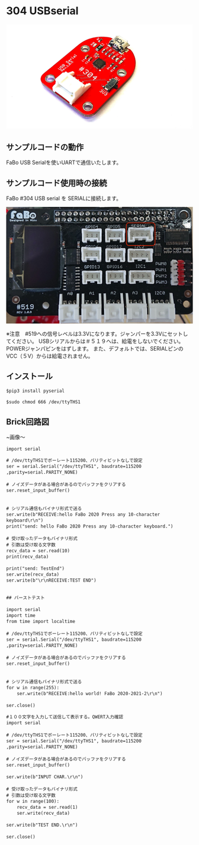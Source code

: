 # 304 USBserial

![](./../img/304_usbserial/usbserial304.jpg)

## サンプルコードの動作
FaBo USB Serialを使いUARTで通信いたします。

## サンプルコード使用時の接続
FaBo #304 USB serial を SERIALに接続します。

![](./../img/share/serial_pin.jpg)

※注意　#519への信号レベルは3.3Vになります。ジャンパーを3.3Vにセットしてください。
USBシリアルからは＃５１９へは、給電をしないでください。POWERジャンパピンをはずします。
また、デフォルトでは、SERIALピンのVCC（５V）からは給電されません。

## インストール

```
$pip3 install pyserial
```

```
$sudo chmod 666 /dev/ttyTHS1
```


## Brick回路図

~画像〜

```
import serial
```

```
# /dev/ttyTHS1でボーレート115200、パリティビットなしで設定
ser = serial.Serial("/dev/ttyTHS1", baudrate=115200 ,parity=serial.PARITY_NONE)

# ノイズデータがある場合があるのでバッファをクリアする
ser.reset_input_buffer()


# シリアル通信もバイナリ形式で送る
ser.write(b"RECEIVE:hello FaBo 2020 Press any 10-character keyboard\r\n")
print("send: hello FaBo 2020 Press any 10-character keyboard.")

# 受け取ったデータもバイナリ形式
# 引数は受け取る文字数
recv_data = ser.read(10)
print(recv_data)

print("send: TestEnd")
ser.write(recv_data)
ser.write(b"\r\nRECEIVE:TEST END")

```

```

## バーストテスト

import serial
import time
from time import localtime

# /dev/ttyTHS1でボーレート115200、パリティビットなしで設定
ser = serial.Serial("/dev/ttyTHS1", baudrate=115200 ,parity=serial.PARITY_NONE)

# ノイズデータがある場合があるのでバッファをクリアする
ser.reset_input_buffer()


# シリアル通信もバイナリ形式で送る
for w in range(255):
    ser.write(b"RECEIVE:hello world! FaBo 2020-2021-2\r\n")

ser.close()

```

```
#１００文字を入力して送信して表示する。QWERT入力確認
import serial

# /dev/ttyTHS1でボーレート115200、パリティビットなしで設定
ser = serial.Serial("/dev/ttyTHS1", baudrate=115200 ,parity=serial.PARITY_NONE)

# ノイズデータがある場合があるのでバッファをクリアする
ser.reset_input_buffer()

ser.write(b"INPUT CHAR.\r\n")

# 受け取ったデータもバイナリ形式
# 引数は受け取る文字数
for w in range(100):
    recv_data = ser.read(1)
    ser.write(recv_data)

ser.write(b"TEST END.\r\n")

ser.close()
```
